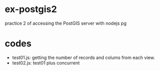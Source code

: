 # ex-postgis2
practice 2 of accessing the PostGIS server with nodejs pg

# codes
* test01.js: getting the number of records and colums from each view.
* test02.js: test01 plus concurrent
